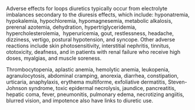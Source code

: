 Adverse effects for loops diuretics typically occur from electrolyte imbalances secondary to the diuresis effects, which include: hyponatremia, hypokalemia, hypochloremia, hypomagnesemia, metabolic alkalosis, prerenal azotemia, dehydration, hypertriglyceridemia, hypercholesterolemia,  hyperuricemia, gout, restlessness, headache, dizziness, vertigo, postural hypotension, and syncope. Other adverse reactions include skin photosensitivity, interstitial nephritis, tinnitus, ototoxicity, deafness, and in patients with renal failure who receive high doses, myalgias, and muscle soreness.

Thrombocytopenia, aplastic anemia, hemolytic anemia, leukopenia, agranulocytosis, abdominal cramping, anorexia, diarrhea, constipation, urticaria, anaphylaxis, erythema multiforme, exfoliative dermatitis, Steven-Johnson syndrome, toxic epidermal necrolysis, jaundice, pancreatitis, hepatic coma, fever, pneumonitis, pulmonary edema, necrotizing angiitis, blurred vision, and impotence also have links to diuretic use.